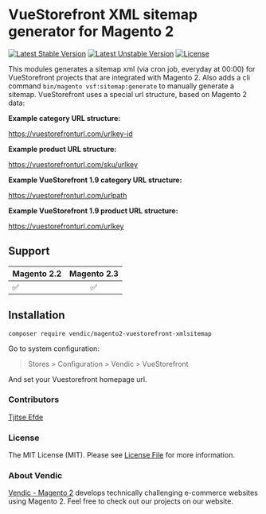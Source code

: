 # VueStorefront XML sitemap generator for Magento 2
[![Latest Stable Version](https://poser.pugx.org/vendic/magento2-vuestorefront-xmlsitemap/v/stable)](https://packagist.org/packages/vendic/magento2-vuestorefront-xmlsitemap)
[![Latest Unstable Version](https://poser.pugx.org/vendic/magento2-vuestorefront-xmlsitemap/v/unstable)](https://packagist.org/packages/vendic/magento2-vuestorefront-xmlsitemap)
[![License](https://poser.pugx.org/vendic/magento2-vuestorefront-xmlsitemap/license)](https://packagist.org/packages/vendic/magento2-vuestorefront-xmlsitemap)

This modules generates a sitemap xml (via cron job, everyday at 00:00) for VueStorefront projects that are integrated with Magento 2. Also adds a cli command `bin/magento vsf:sitemap:generate` to manually generate a sitemap. VueStorefront uses a special url structure, based on Magento 2 data:

**Example category URL structure:**

https://vuestorefronturl.com/urlkey-id

**Example product URL structure:**

https://vuestorefronturl.com/sku/urlkey

**Example VueStorefront 1.9 category URL structure:**

https://vuestorefronturl.com/urlpath

**Example VueStorefront 1.9 product URL structure:**

https://vuestorefronturl.com/urlkey

## Support

Magento 2.2 | Magento 2.3
--- | :---:
:white_check_mark: | :white_check_mark:

## Installation
```
composer require vendic/magento2-vuestorefront-xmlsitemap
```

Go to system configuration:
> Stores > Configuration > Vendic > VueStorefront

And set your Vuestorefront homepage url.

### Contributors
[Tjitse Efde](https://vendic.nl)

### License
The MIT License (MIT). Please see [License File](LICENSE.md) for more information.

### About Vendic
[Vendic - Magento 2](https://vendic.nl "Vendic Homepage") develops technically challenging e-commerce websites using Magento 2. Feel free to check out our projects on our website.
